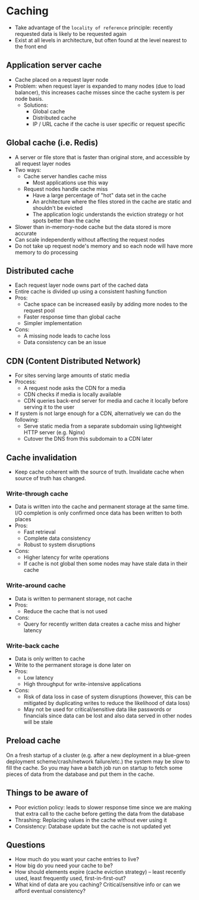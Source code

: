 # Caching

- Take advantage of the `locality of reference` principle: recently requested data is likely to be requested again
- Exist at all levels in architecture, but often found at the level nearest to the front end

## Application server cache

- Cache placed on a request layer node
- Problem: when request layer is expanded to many nodes (due to load balancer), this increases cache misses since the cache system is per node basis.
  - Solutions:
    - Global cache
    - Distributed cache
    - IP / URL cache if the cache is user specific or request specific

## Global cache (i.e. Redis)

- A server or file store that is faster than original store, and accessible by all request layer nodes
- Two ways:
  - Cache server handles cache miss
    - Most applications use this way
  - Request nodes handle cache miss
    - Have a large percentage of "hot" data set in the cache
    - An architecture where the files stored in the cache are static and shouldn't be evicted
    - The application logic understands the eviction strategy or hot spots better than the cache
- Slower than in-memory-node cache but the data stored is more accurate
- Can scale independently without affecting the request nodes
- Do not take up request node's memory and so each node will have more memory to do processing

## Distributed cache

- Each request layer node owns part of the cached data
- Entire cache is divided up using a consistent hashing function
- Pros:
  - Cache space can be increased easily by adding more nodes to the request pool
  - Faster response time than global cache
  - Simpler implementation
- Cons:
  - A missing node leads to cache loss
  - Data consistency can be an issue
  
## CDN (Content Distributed Network)

- For sites serving large amounts of static media
- Process:
  - A request node asks the CDN for a media
  - CDN checks if media is locally available
  - CDN queries back-end server for media and cache it locally before serving it to the user
- If system is not large enough for a CDN, alternatively we can do the following:
  - Serve static media from a separate subdomain using lightweight HTTP server (e.g. Nginx)
  - Cutover the DNS from this subdomain to a CDN later

## Cache invalidation
- Keep cache coherent with the source of truth. Invalidate cache when source of truth has changed.

### Write-through cache
- Data is written into the cache and permanent storage at the same time. I/O completion is only confirmed once data has been written to both places
- Pros: 
  - Fast retrieval
  - Complete data consistency
  - Robust to system disruptions
- Cons:
  - Higher latency for write operations
  - If cache is not global then some nodes may have stale data in their cache
  
### Write-around cache
- Data is written to permanent storage, not cache
- Pros:
  - Reduce the cache that is not used
- Cons:
  - Query for recently written data creates a cache miss and higher latency

### Write-back cache
- Data is only written to cache
- Write to the permanent storage is done later on
- Pros:
  - Low latency
  - High throughput for write-intensive applications
- Cons:
  - Risk of data loss in case of system disruptions (however, this can be mitigated by duplicating writes to reduce the likelihood of data loss)
  - May not be used for critical/sensitive data like passwords or financials since data can be lost and also data served in other nodes will be stale

## Preload cache
On a fresh startup of a cluster (e.g. after a new deployment in a blue-green deployment scheme/crash/network failure/etc.) the system may be slow to fill the cache. So you may have a batch job run on startup to fetch some pieces of data from the database and put them in the cache.

## Things to be aware of
- Poor eviction policy: leads to slower response time since we are making that extra call to the cache before getting the data from the database
- Thrashing: Replacing values in the cache without ever using it
- Consistency: Database update but the cache is not updated yet

## Questions
- How much do you want your cache entries to live?
- How big do you need your cache to be? 
- How should elements expire (cache eviction strategy) – least recently used, least frequently used, first-in-first-out?
- What kind of data are you caching? Critical/sensitive info or can we afford eventual consistency?
